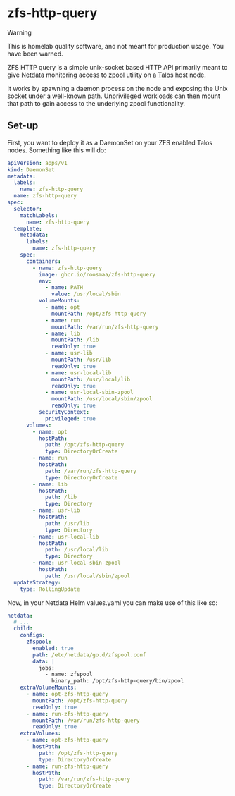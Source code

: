 # zfs-http-query

> [!WARNING]
> This is homelab quality software, and not meant for production usage. You have been warned.

ZFS HTTP query is a simple unix-socket based HTTP API primarily meant to give [Netdata](https://www.netdata.cloud/) monitoring access to [zpool](https://openzfs.github.io/openzfs-docs/man/master/8/zpool.8.html) utility on a [Talos](https://www.talos.dev/) host node.

It works by spawning a daemon process on the node and exposing the Unix socket under a well-known path. Unprivileged workloads can then mount that path to gain access to the underlying zpool functionality. 

## Set-up

First, you want to deploy it as a DaemonSet on your ZFS enabled Talos nodes. Something like this will do:

```yaml
apiVersion: apps/v1
kind: DaemonSet
metadata:
  labels:
    name: zfs-http-query
  name: zfs-http-query
spec:
  selector:
    matchLabels:
      name: zfs-http-query
  template:
    metadata:
      labels:
        name: zfs-http-query
    spec:
      containers:
        - name: zfs-http-query
          image: ghcr.io/roosmaa/zfs-http-query
          env:
            - name: PATH
              value: /usr/local/sbin
          volumeMounts:
            - name: opt
              mountPath: /opt/zfs-http-query
            - name: run
              mountPath: /var/run/zfs-http-query
            - name: lib
              mountPath: /lib
              readOnly: true
            - name: usr-lib
              mountPath: /usr/lib
              readOnly: true
            - name: usr-local-lib
              mountPath: /usr/local/lib
              readOnly: true
            - name: usr-local-sbin-zpool
              mountPath: /usr/local/sbin/zpool
              readOnly: true
          securityContext:
            privileged: true
      volumes:
        - name: opt
          hostPath:
            path: /opt/zfs-http-query
            type: DirectoryOrCreate
        - name: run
          hostPath:
            path: /var/run/zfs-http-query
            type: DirectoryOrCreate
        - name: lib
          hostPath:
            path: /lib
            type: Directory
        - name: usr-lib
          hostPath:
            path: /usr/lib
            type: Directory
        - name: usr-local-lib
          hostPath:
            path: /usr/local/lib
            type: Directory
        - name: usr-local-sbin-zpool
          hostPath:
            path: /usr/local/sbin/zpool
  updateStrategy:
    type: RollingUpdate
```

Now, in your Netdata Helm values.yaml you can make use of this like so:

```yaml
netdata:
  # ...
  child:
    configs:
      zfspool:
        enabled: true
        path: /etc/netdata/go.d/zfspool.conf
        data: |
          jobs:
            - name: zfspool
              binary_path: /opt/zfs-http-query/bin/zpool
    extraVolumeMounts:
      - name: opt-zfs-http-query
        mountPath: /opt/zfs-http-query
        readOnly: true
      - name: run-zfs-http-query
        mountPath: /var/run/zfs-http-query
        readOnly: true
    extraVolumes:
      - name: opt-zfs-http-query
        hostPath:
          path: /opt/zfs-http-query
          type: DirectoryOrCreate
      - name: run-zfs-http-query
        hostPath:
          path: /var/run/zfs-http-query
          type: DirectoryOrCreate
```
